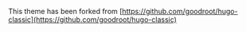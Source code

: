 This theme has been forked from [https://github.com/goodroot/hugo-classic](https://github.com/goodroot/hugo-classic)
